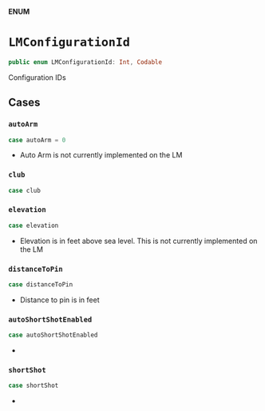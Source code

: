 **ENUM**

# `LMConfigurationId`

```swift
public enum LMConfigurationId: Int, Codable
```

Configuration IDs

## Cases
### `autoArm`

```swift
case autoArm = 0
```

- Auto Arm is not currently implemented on the LM

### `club`

```swift
case club
```

### `elevation`

```swift
case elevation
```

- Elevation is in feet above sea level.  This is not currently implemented on the LM

### `distanceToPin`

```swift
case distanceToPin
```

- Distance to pin is in feet

### `autoShortShotEnabled`

```swift
case autoShortShotEnabled
```

-

### `shortShot`

```swift
case shortShot
```

-
